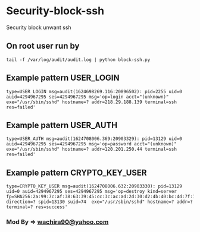 # Security-block-ssh
Security block unwant ssh

## On root user run by

```
tail -f /var/log/audit/audit.log | python block-ssh.py
```

## Example pattern USER_LOGIN
```
type=USER_LOGIN msg=audit(1624698269.116:20896502): pid=2255 uid=0 auid=4294967295 ses=4294967295 msg='op=login acct="(unknown)" exe="/usr/sbin/sshd" hostname=? addr=218.29.188.139 terminal=ssh res=failed'
```

## Example pattern USER_AUTH
```
type=USER_AUTH msg=audit(1624708006.369:20903329): pid=13129 uid=0 auid=4294967295 ses=4294967295 msg='op=password acct="(unknown)" exe="/usr/sbin/sshd" hostname=? addr=120.201.250.44 terminal=ssh res=failed'
```

## Example pattern CRYPTO_KEY_USER
```
type=CRYPTO_KEY_USER msg=audit(1624708006.632:20903330): pid=13129 uid=0 auid=4294967295 ses=4294967295 msg='op=destroy kind=server fp=SHA256:2a:99:7c:af:38:63:39:45:cc:3c:ac:ad:2d:30:d2:4b:40:bc:4d:7f:1e:a8:93:41:15:91:2d:d9:43:66:ea:b4 direction=? spid=13130 suid=74  exe="/usr/sbin/sshd" hostname=? addr=? terminal=? res=success'
```

### Mod By => wachira90@yahoo.com
